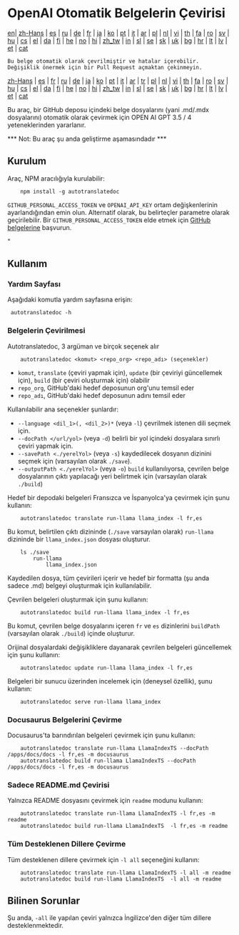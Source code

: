 
# OpenAI Otomatik Belgelerin Çevirisi

[en](../README.md)| [zh-Hans](/i18n/README_zh-Hans.md) | [es](/i18n/README_es.md) | [ru](/i18n/README_ru.md) | [de](/i18n/README_de.md) | [fr](/i18n/README_fr.md) | [ja](/i18n/README_ja.md) | [ko](/i18n/README_ko.md) | [pt](/i18n/README_pt.md) | [it](/i18n/README_it.md) | [ar](/i18n/README_ar.md) | [pl](/i18n/README_pl.md) | [nl](/i18n/README_nl.md) | [vi](/i18n/README_vi.md) | [th](/i18n/README_th.md) | [fa](/i18n/README_fa.md) | [ro](/i18n/README_ro.md) | [sv](/i18n/README_sv.md) | [hu](/i18n/README_hu.md) | [cs](/i18n/README_cs.md) | [el](/i18n/README_el.md) | [da](/i18n/README_da.md) | [fi](/i18n/README_fi.md) | [he](/i18n/README_he.md) | [no](/i18n/README_no.md) | [hi](/i18n/README_hi.md) | [zh_tw](/i18n/README_zh_tw.md) | [in](/i18n/README_in.md) | [sl](/i18n/README_sl.md) | [se](/i18n/README_se.md) | [sk](/i18n/README_sk.md) | [uk](/i18n/README_uk.md) | [bg](/i18n/README_bg.md) | [hr](/i18n/README_hr.md) | [lt](/i18n/README_lt.md) | [lv](/i18n/README_lv.md) | [et](/i18n/README_et.md) | [cat](/i18n/README_cat.md) 

```Bu belge otomatik olarak çevrilmiştir ve hatalar içerebilir. Değişiklik önermek için bir Pull Request açmaktan çekinmeyin.```


 [zh-Hans](/i18n/README_zh-Hans.md) | [es](/i18n/README_es.md) |  [fr](/i18n/README_es.md) | [ru](/i18n/README_ru.md) | [de](/i18n/README_de.md) | [ja](/i18n/README_ja.md) | [ko](/i18n/README_ko.md) | [pt](/i18n/README_pt.md) | [it](/i18n/README_it.md) | [ar](/i18n/README_ar.md) | [tr](/i18n/README_tr.md) | [pl](/i18n/README_pl.md) | [nl](/i18n/README_nl.md) | [vi](/i18n/README_vi.md) | [th](/i18n/README_th.md) | [fa](/i18n/README_fa.md) | [ro](/i18n/README_ro.md) | [sv](/i18n/README_sv.md) | [hu](/i18n/README_hu.md) | [cs](/i18n/README_cs.md) | [el](/i18n/README_el.md) | [da](/i18n/README_da.md) | [fi](/i18n/README_fi.md) | [he](/i18n/README_he.md) | [no](/i18n/README_no.md) | [hi](/i18n/README_hi.md) | [zh_tw](/i18n/README_zh_tw.md) | [in](/i18n/README_in.md) | [sl](/i18n/README_sl.md) | [se](/i18n/README_se.md) | [sk](/i18n/README_sk.md) | [uk](/i18n/README_uk.md) | [bg](/i18n/README_bg.md) | [hr](/i18n/README_hr.md) | [lt](/i18n/README_lt.md) | [lv](/i18n/README_lv.md) | [et](/i18n/README_et.md) | [cat](/i18n/README_cat.md) 


Bu araç, bir GitHub deposu içindeki belge dosyalarını (yani .md/.mdx dosyalarını) otomatik olarak çevirmek için OPEN AI GPT 3.5 / 4 yeteneklerinden yararlanır.

*** Not: Bu araç şu anda geliştirme aşamasındadır ***


## Kurulum

Araç, NPM aracılığıyla kurulabilir:


```
    npm install -g autotranslatedoc
```

`GITHUB_PERSONAL_ACCESS_TOKEN` ve `OPENAI_API_KEY` ortam değişkenlerinin ayarlandığından emin olun. Alternatif olarak, bu belirteçler parametre olarak geçirilebilir. Bir `GITHUB_PERSONAL_ACCESS_TOKEN` elde etmek için [GitHub belgelerine](https://docs.github.com/en/github/authenticating-to-github/creating-a-personal-access-token) başvurun.


"
## Kullanım

### Yardım Sayfası
Aşağıdaki komutla yardım sayfasına erişin:
```
 autotranslatedoc -h
```
### Belgelerin Çevirilmesi

Autotranslatedoc, 3 argüman ve birçok seçenek alır

```
    autotranslatedoc <komut> <repo_org> <repo_adı> (seçenekler)
```

- ```komut```, ```translate``` (çeviri yapmak için), ```update``` (bir çeviriyi güncellemek için), ```build``` (bir çeviri oluşturmak için) olabilir
- ```repo_org```, GitHub'daki hedef deposunun org'unu temsil eder
- ```repo_adı```, GitHub'daki hedef deposunun adını temsil eder

Kullanılabilir ana seçenekler şunlardır:

- ```--language <dil_1>(, <dil_2>)*``` (veya ```-l```) çevrilmek istenen dili seçmek için.
- ```--docPath </url/yol>``` (veya ```-d```) belirli bir yol içindeki dosyalara sınırlı çeviri yapmak için.
- ```--savePath <./yerelYol>``` (veya ```-s```) kaydedilecek dosyanın dizinini seçmek için (varsayılan olarak ```./save```).
- ```--outputPath <./yerelYol>``` (veya ```-o```) ```build``` kullanılıyorsa, çevrilen belge dosyalarının çıktı yapılacağı yeri belirtmek için (varsayılan olarak ```./build```)

Hedef bir depodaki belgeleri Fransızca ve İspanyolca'ya çevirmek için şunu kullanın:
```
    autotranslatedoc translate run-llama llama_index -l fr,es
```

Bu komut, belirtilen çıktı dizininde (`./save` varsayılan olarak) `run-llama` dizininde bir `llama_index.json` dosyası oluşturur.
```
    ls ./save
        run-llama
            llama_index.json 
```
Kaydedilen dosya, tüm çevirileri içerir ve hedef bir formatta (şu anda sadece .md) belgeyi oluşturmak için kullanılabilir.

Çevrilen belgeleri oluşturmak için şunu kullanın:

```
    autotranslatedoc build run-llama llama_index -l fr,es
```

Bu komut, çevrilen belge dosyalarını içeren `fr` ve `es` dizinlerini `buildPath` (varsayılan olarak `./build`) içinde oluşturur.

Orijinal dosyalardaki değişikliklere dayanarak çevrilen belgeleri güncellemek için şunu kullanın:

```
    autotranslatedoc update run-llama llama_index -l fr,es
```

Belgeleri bir sunucu üzerinden incelemek için (deneysel özellik), şunu kullanın:
```
    autotranslatedoc serve run-llama llama_index
```
### Docusaurus Belgelerini Çevirme

Docusaurus'ta barındırılan belgeleri çevirmek için şunu kullanın:

```
    autotranslatedoc translate run-llama LlamaIndexTS --docPath /apps/docs/docs -l fr,es -m docusaurus
    autotranslatedoc build run-llama LlamaIndexTS --docPath /apps/docs/docs -l fr,es -m docusaurus
```
### Sadece README.md Çevirisi

Yalnızca README dosyasını çevirmek için `readme` modunu kullanın:

```
    autotranslatedoc translate run-llama LlamaIndexTS -l fr,es -m readme
    autotranslatedoc build run-llama LlamaIndexTS  -l fr,es -m readme
```
### Tüm Desteklenen Dillere Çevirme

Tüm desteklenen dillere çevirmek için `-l all` seçeneğini kullanın:

```
    autotranslatedoc translate run-llama LlamaIndexTS -l all -m readme
    autotranslatedoc build run-llama LlamaIndexTS  -l all -m readme
```
## Bilinen Sorunlar

Şu anda, `-all` ile yapılan çeviri yalnızca İngilizce'den diğer tüm dillere desteklenmektedir.
